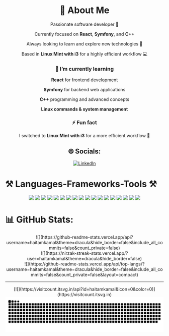 <div align="center">

# 💫 About Me  
  Passionate software developer 🚀
 
  Currently focused on **React**, **Symfony**, and **C++**  
 
  Always looking to learn and explore new technologies 🌱  
 
  Based in **Linux Mint with i3** for a highly efficient workflow 💻

</div>

<div align="center">

### 🌱 I’m currently learning

 **React** for frontend development
 
 **Symfony** for backend web applications
 
 **C++** programming and advanced concepts
 
 **Linux commands & system management**  

### ⚡ Fun fact

 I switched to **Linux Mint with i3** for a more efficient workflow 🚀  

</div>

<div align="center">

## 🌐 Socials:
[![LinkedIn](https://img.shields.io/badge/LinkedIn-%230077B5.svg?logo=linkedin&logoColor=white)](https://www.linkedin.com/in/haitam-kamal)

</div>

# ⚒️ Languages-Frameworks-Tools ⚒️

<div align="center">
  <img width="50" src="https://img.shields.io/badge/-C%2B%2B?logo=c%2B%2B&logoColor=white&style=for-the-badge" />
  <img width="50" src="https://img.shields.io/badge/-HTML5?logo=html5&logoColor=white&style=for-the-badge" />
  <img width="50" src="https://img.shields.io/badge/-CSS3?logo=css3&logoColor=white&style=for-the-badge" />
  <img width="50" src="https://img.shields.io/badge/-JavaScript?logo=javascript&logoColor=%23F7DF1E&style=for-the-badge" />
  <img width="50" src="https://img.shields.io/badge/-Markdown?logo=markdown&logoColor=white&style=for-the-badge" />
  <img width="50" src="https://img.shields.io/badge/-Bulma?logo=bulma&logoColor=white&style=for-the-badge" />
  <img width="50" src="https://img.shields.io/badge/-EJS?logo=ejs&logoColor=black&style=for-the-badge" />
  <img width="50" src="https://img.shields.io/badge/-Express.js?logo=express&logoColor=%2361DAFB&style=for-the-badge" />
  <img width="50" src="https://img.shields.io/badge/-NPM?logo=npm&logoColor=white&style=for-the-badge" />
  <img width="50" src="https://img.shields.io/badge/-Next%20JS?logo=next.js&logoColor=white&style=for-the-badge" />
  <img width="50" src="https://img.shields.io/badge/-React?logo=react&logoColor=%2361DAFB&style=for-the-badge" />
  <img width="50" src="https://img.shields.io/badge/-Vite?logo=vite&logoColor=white&style=for-the-badge" />
  <img width="50" src="https://img.shields.io/badge/-Symfony?logo=symfony&logoColor=white&style=for-the-badge" />
  <img width="50" src="https://img.shields.io/badge/-TailwindCSS?logo=tailwind-css&logoColor=white&style=for-the-badge" />
  <img width="50" src="https://img.shields.io/badge/-Postgres?logo=postgresql&logoColor=white&style=for-the-badge" />
  <img width="50" src="https://img.shields.io/badge/-Prisma?logo=Prisma&logoColor=white&style=for-the-badge" />
  <img width="50" src="https://img.shields.io/badge/-Git?logo=git&logoColor=white&style=for-the-badge" />
  <img width="50" src="https://img.shields.io/badge/-GitHub?logo=github&logoColor=white&style=for-the-badge" />
</div>

# 📊 GitHub Stats:
<div align="center">
  ![](https://github-readme-stats.vercel.app/api?username=haitamkamal&theme=dracula&hide_border=false&include_all_commits=false&count_private=false)<br/>
  ![](https://nirzak-streak-stats.vercel.app/?user=haitamkamal&theme=dracula&hide_border=false)<br/>
  ![](https://github-readme-stats.vercel.app/api/top-langs/?username=haitamkamal&theme=dracula&hide_border=false&include_all_commits=false&count_private=false&layout=compact)
</div>

---

<div align="center">
  [![](https://visitcount.itsvg.in/api?id=haitamkamal&icon=0&color=0)](https://visitcount.itsvg.in)
</div>

<!-- Proudly created with GPRM ( https://gprm.itsvg.in ) -->

<picture>
  <source media="(prefers-color-scheme: dark)" srcset="https://raw.githubusercontent.com/haitamkamal/haitamkamal/output/github-snake-dark.svg" />
  <source media="(prefers-color-scheme: light)" srcset="https://raw.githubusercontent.com/haitamkamal/haitamkamal/output/github-snake.svg" />
  <img alt="github-snake" src="https://raw.githubusercontent.com/haitamkamal/haitamkamal/output/github-snake.svg" />
</picture>

